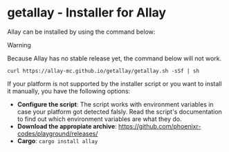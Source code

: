 # getallay - Installer for Allay

Allay can be installed by using the command below:

> [!Warning]
> Because Allay has no stable release yet, the command below will
> not work.

```console
curl https://allay-mc.github.io/getallay/getallay.sh -sSf | sh
```

If your platform is not supported by the installer script or you want to install it manually, you have the
following options:

- **Configure the script**: The script works with environment variables in case your platform got detected
  falsly. Read the script's documentation to find out which environment variables are what they do.
- **Download the appropiate archive**: <https://github.com/phoenixr-codes/playground/releases/>
- **Cargo**: `cargo install allay`
